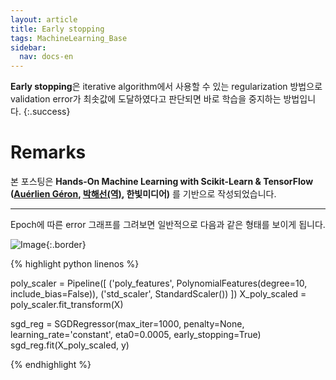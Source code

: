 ```yaml
---
layout: article
title: Early stopping
tags: MachineLearning_Base
sidebar:
  nav: docs-en
---
```


**Early stopping**은 iterative algorithm에서 사용할 수 있는 regularization 방법으로 validation error가 최솟값에 도달하였다고 판단되면 바로 학습을 중지하는 방법입니다.
{:.success}

<!--more-->

# Remarks
본 포스팅은 **Hands-On Machine Learning with Scikit-Learn & TensorFlow ([Auérlien Géron](https://github.com/ageron/handson-ml), [박해선(역)](https://github.com/rickiepark/handson-ml), 한빛미디어)** 를 기반으로 작성되었습니다.

---

Epoch에 따른 error 그래프를 그려보면 일반적으로 다음과 같은 형태를 보이게 됩니다. <br>

![Image](https://raw.githubusercontent.com/alchemine/alchemine.github.io/master/_posts/assets/es_1.jpg){:.border} <br>

{% highlight python linenos %}

poly_scaler = Pipeline([
    ('poly_features', PolynomialFeatures(degree=10, include_bias=False)),
    ('std_scaler', StandardScaler())
])
X_poly_scaled = poly_scaler.fit_transform(X)

sgd_reg = SGDRegressor(max_iter=1000, penalty=None, learning_rate='constant', eta0=0.0005, early_stopping=True)
sgd_reg.fit(X_poly_scaled, y)

{% endhighlight %}
